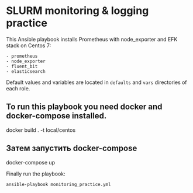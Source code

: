 # SLURM monitoring & logging practice

This Ansible playbook installs Prometheus with node_exporter and EFK stack on Centos 7:

    - prometheus
    - node_exporter
    - fluent_bit
    - elasticsearch

Default values and variables are located in ```defaults``` and ```vars``` directories of each role.

## To run this playbook you need docker and docker-compose installed. 
docker build . -t local/centos  
## Затем запустить docker-compose 
docker-compose up  


Finally run the playbook:

```
ansible-playbook monitoring_practice.yml
```

